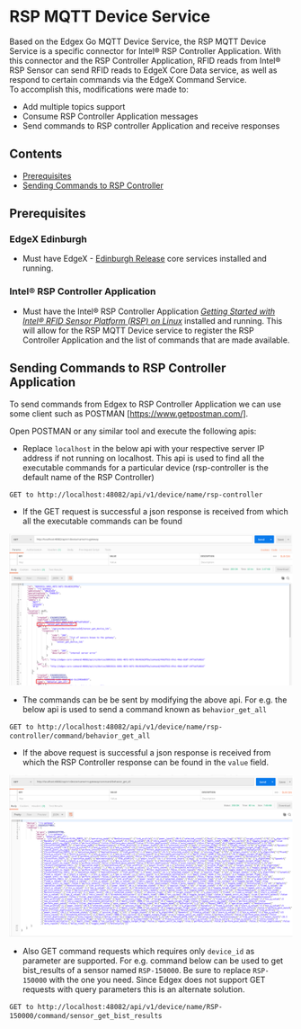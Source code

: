 
# RSP MQTT Device Service
Based on the Edgex Go MQTT Device Service, the RSP MQTT Device Service is a specific connector for Intel® RSP Controller Application. With this connector and the RSP Controller Application, RFID reads from Intel® RSP Sensor can send RFID reads to EdgeX Core Data service, as well as respond to certain commands via the EdgeX Command Service.  
To accomplish this, modifications were made to:
*   Add multiple topics support
*   Consume RSP Controller Application messages 
*   Send commands to RSP controller Application and receive responses

## Contents
  * [Prerequisites](#prerequisites)
  * [Sending Commands to RSP Controller](#sending-commands-to-rsp-controller)
  
## Prerequisites

### EdgeX **Edinburgh**
*   Must have EdgeX - [Edinburgh Release](https://www.edgexfoundry.org/release-1-0-edinburgh/) core services installed and running.
### Intel® RSP Controller Application
*   Must have the Intel® RSP Controller Application [*Getting Started with Intel® RFID Sensor Platform (RSP) on Linux*](https://software.intel.com/en-us/getting-started-with-intel-rfid-sensor-platform-on-linux) installed and running.  This will allow for the RSP MQTT Device service to register the RSP Controller Application and the list of commands that are made available.

## Sending Commands to RSP Controller Application
To send commands from Edgex to RSP Controller Application we can use some client such as POSTMAN [https://www.getpostman.com/].
 
Open POSTMAN or any similar tool and execute the following apis:

- Replace `localhost` in the below api with your respective server IP address if not running on localhost. This api is
used to find all the executable commands for a particular device (rsp-controller is the default name of the RSP Controller)
```
GET to http://localhost:48082/api/v1/device/name/rsp-controller
```
- If the GET request is successful a json response is received from which all the executable commands can be found

![GET device](docs/Command_list.png)

- The commands can be be sent by modifying the above api. For e.g. the below api is used to send a command known as
`behavior_get_all` 
```
GET to http://localhost:48082/api/v1/device/name/rsp-controller/command/behavior_get_all
```

- If the above request is successful a json response is received from which the RSP Controller response can be found in the
`value` field.

![GET command](docs/Response.png)

- Also GET command requests which requires only `device_id` as parameter are supported. For e.g. command below can be used 
to get bist_results of a sensor named `RSP-150000`. Be sure to replace `RSP-150000` with the one you need.
Since Edgex does not support GET requests with query parameters this is an alternate solution.
```
GET to http://localhost:48082/api/v1/device/name/RSP-150000/command/sensor_get_bist_results
```

  
